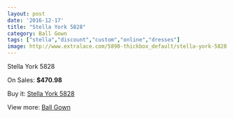 ```yaml
---
layout: post
date: '2016-12-17'
title: "Stella York 5828"
category: Ball Gown
tags: ["stella","discount","custom","online","dresses"]
image: http://www.extralace.com/5890-thickbox_default/stella-york-5828.jpg
---
```

Stella York 5828

On Sales: **$470.98**
<a href="https://www.extralace.com/ball-gown/2799-stella-york-5828.html"><amp-img layout="responsive" width="600" height="600" src="//www.extralace.com/5890-thickbox_default/stella-york-5828.jpg" alt="Stella York 5828 0" /></a>
<a href="https://www.extralace.com/ball-gown/2799-stella-york-5828.html"><amp-img layout="responsive" width="600" height="600" src="//www.extralace.com/5892-thickbox_default/stella-york-5828.jpg" alt="Stella York 5828 1" /></a>
<a href="https://www.extralace.com/ball-gown/2799-stella-york-5828.html"><amp-img layout="responsive" width="600" height="600" src="//www.extralace.com/5891-thickbox_default/stella-york-5828.jpg" alt="Stella York 5828 2" /></a>

Buy it: [Stella York 5828](https://www.extralace.com/ball-gown/2799-stella-york-5828.html "Stella York 5828")

View more: [Ball Gown](https://www.extralace.com/3-ball-gown "Ball Gown")